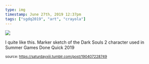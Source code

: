 ```yaml
---
type: img
timestamp: June 27th, 2019 12:37pm
tags: ["sgdq2019", "art", "crayola"]
---
```

<img src="https://saturdayxiii.github.io/media/190407228749.jpg"/>

I quite like this.
Marker sketch of the Dark Souls 2 character used in Summer Games Done Quick 2019
<br/>
 
      
      
  
<small>source: https://saturdayxiii.tumblr.com/post/190407228749</small>